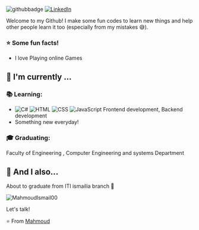 
![githubbadge](https://img.shields.io/github/followers/mahmoud?style=social) <a href="https://www.linkedin.com/in/mahmoud-ismail-99783120b/"><img alt="LinkedIn" src="https://img.shields.io/badge/LinkedIn-Mahmoud%20Ismail%20-blue?style=flat&logo=linkedin"></a> 

Welcome to my Github! I make some fun codes to learn new things and help other people learn it too (especially from my mistakes :sweat_smile:).

### :star: Some fun facts!
 - I love Playing online Games 

##  :calendar: I'm currently  ...

 ### :books: Learning:
 - ![C#](	https://img.shields.io/badge/C%23-239120?style=for-the-badge&logo=c-sharp&logoColor=white) ![HTML](	https://img.shields.io/badge/HTML5-E34F26?style=for-the-badge&logo=html5&logoColor=white) ![CSS](https://img.shields.io/badge/CSS3-1572B6?style=for-the-badge&logo=css3&logoColor=white) ![JavaScript](	https://img.shields.io/badge/JavaScript-F7DF1E?style=for-the-badge&logo=javascript&logoColor=black) Frontend development, Backend development
 - Something new everyday! 

### :mortar_board: Graduating:
Faculty of Engineering , Computer Engineering and systems Department

## :speech_balloon: And I also...
About to graduate from ITI ismailia branch 🎉
<p><img align="center" src="https://github-readme-stats.vercel.app/api/top-langs?username=MahmoudIsmail00&show_icons=true&locale=en&layout=compact" alt="MahmoudIsmail00" /></p>
Let's talk! 

⭐️ From [Mahmoud](https://github.com/MahmoudIsmail00/MahmoudIsmail00/)
